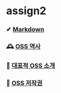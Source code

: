 # assign2

### ✔ [Markdown](https://github.com/easywater030/assign2/blob/main/20223784-%EC%9D%B4%EC%A7%80%EC%88%98-markdown.md) 
### 🕰 [OSS 역사](https://github.com/dmiraeteam4/Assignment-team4/blob/main/OSS%EC%97%AD%EC%82%AC.md)  
### 📖 [대표적 OSS 소개](https://github.com/dmiraeteam4/Assignment-team4/blob/main/%EB%8C%80%ED%91%9C%EC%A0%81OSS%20%EC%86%8C%EA%B0%9C.md)  
### 📃 [OSS 저작권](https://github.com/dmiraeteam4/Assignment-team4/blob/main/oss%20%EC%A0%80%EC%9E%91%EA%B6%8C.md)

